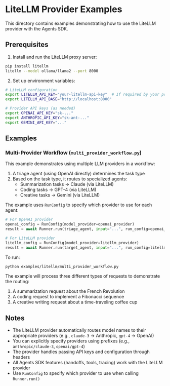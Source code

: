 # LiteLLM Provider Examples

This directory contains examples demonstrating how to use the LiteLLM provider with the Agents SDK.

## Prerequisites

1. Install and run the LiteLLM proxy server:
```bash
pip install litellm
litellm --model ollama/llama2 --port 8000
```

2. Set up environment variables:
```bash
# LiteLLM configuration
export LITELLM_API_KEY="your-litellm-api-key"  # If required by your proxy
export LITELLM_API_BASE="http://localhost:8000"

# Provider API keys (as needed)
export OPENAI_API_KEY="sk-..."
export ANTHROPIC_API_KEY="sk-ant-..."
export GEMINI_API_KEY="..."
```

## Examples

### Multi-Provider Workflow (`multi_provider_workflow.py`)

This example demonstrates using multiple LLM providers in a workflow:

1. A triage agent (using OpenAI directly) determines the task type
2. Based on the task type, it routes to specialized agents:
   - Summarization tasks → Claude (via LiteLLM)
   - Coding tasks → GPT-4 (via LiteLLM)
   - Creative tasks → Gemini (via LiteLLM)

The example uses `RunConfig` to specify which provider to use for each agent:

```python
# For OpenAI provider
openai_config = RunConfig(model_provider=openai_provider)
result = await Runner.run(triage_agent, input="...", run_config=openai_config)

# For LiteLLM provider
litellm_config = RunConfig(model_provider=litellm_provider)
result = await Runner.run(target_agent, input="...", run_config=litellm_config)
```

To run:
```bash
python examples/litellm/multi_provider_workflow.py
```

The example will process three different types of requests to demonstrate the routing:
1. A summarization request about the French Revolution
2. A coding request to implement a Fibonacci sequence
3. A creative writing request about a time-traveling coffee cup

## Notes

- The LiteLLM provider automatically routes model names to their appropriate providers (e.g., `claude-3` → Anthropic, `gpt-4` → OpenAI)
- You can explicitly specify providers using prefixes (e.g., `anthropic/claude-3`, `openai/gpt-4`)
- The provider handles passing API keys and configuration through headers
- All Agents SDK features (handoffs, tools, tracing) work with the LiteLLM provider
- Use `RunConfig` to specify which provider to use when calling `Runner.run()` 